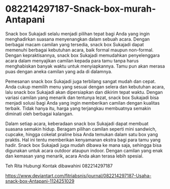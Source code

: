 # 082214297187-Snack-box-murah-Antapani

Snack box Sukajadi selalu menjadi pilihan tepat bagi Anda yang ingin menghadirkan suasana menyenangkan dalam sebuah acara. Dengan berbagai macam camilan yang tersedia, snack box Sukajadi dapat memenuhi berbagai kebutuhan acara, baik formal maupun non-formal. Dengan kepraktisannya, snack box Sukajadi memudahkan penyelenggara acara dalam menyajikan camilan kepada para tamu tanpa harus menghabiskan banyak waktu untuk menyiapkannya. Tamu pun akan merasa puas dengan aneka camilan yang ada di dalamnya.

Pemesanan snack box Sukajadi juga terbilang sangat mudah dan cepat. Anda cukup memilih menu yang sesuai dengan selera dan kebutuhan acara, lalu snack box Sukajadi akan dipersiapkan dan dikirim tepat waktu. Dengan variasi camilan yang menarik dan tentunya lezat, snack box Sukajadi bisa menjadi solusi bagi Anda yang ingin memberikan camilan dengan kualitas terbaik. Tidak hanya itu, harga yang terjangkau membuatnya semakin diminati oleh berbagai kalangan.

Dalam setiap acara, keberadaan snack box Sukajadi dapat membuat suasana semakin hidup. Beragam pilihan camilan seperti mini sandwich, cupcake, hingga cokelat praline bisa Anda temukan dalam satu box yang praktis. Hal ini tentu memberikan kenyamanan ekstra bagi para tamu yang hadir. Snack box Sukajadi juga mudah dibawa ke mana saja, sehingga bisa digunakan untuk acara outdoor ataupun indoor. Dengan camilan yang enak dan kemasan yang menarik, acara Anda akan terasa lebih spesial.

Teh Rita
Hubungi Kontak dibawahini
082214297187

https://www.deviantart.com/fitriabsnis/journal/082214297187-Usaha-snack-box-Antapani-1124251029
